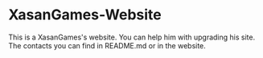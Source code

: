 # XasanGames-Website
This is a XasanGames's website. You can help him with upgrading his site. The contacts you can find in README.md or in the website.
